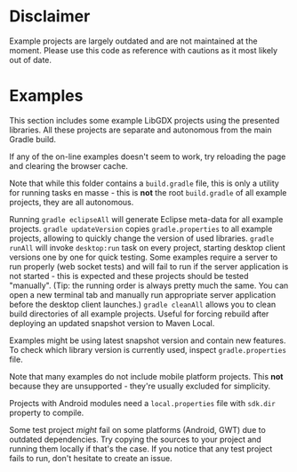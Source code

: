 # Disclaimer

Example projects are largely outdated and are not maintained at the moment. 
Please use this code as reference with cautions as it most likely out of date. 

# Examples

This section includes some example LibGDX projects using the presented libraries. All these projects are separate and autonomous from the main Gradle build.

If any of the on-line examples doesn't seem to work, try reloading the page and clearing the browser cache.

Note that while this folder contains a `build.gradle` file, this is only a utility for running tasks en masse - this is **not** the root `build.gradle` of all example projects, they are all autonomous.

Running `gradle eclipseAll` will generate Eclipse meta-data for all example projects. `gradle updateVersion` copies `gradle.properties` to all example projects, allowing to quickly change the version of used libraries. `gradle runAll` will invoke `desktop:run` task on every project, starting desktop client versions one by one for quick testing. Some examples require a server to run properly (web socket tests) and will fail to run if the server application is not started - this is expected and these projects should be tested "manually". (Tip: the running order is always pretty much the same. You can open a new terminal tab and manually run appropriate server application before the desktop client launches.) `gradle cleanAll` allows you to clean build directories of all example projects. Useful for forcing rebuild after deploying an updated snapshot version to Maven Local.

Examples might be using latest snapshot version and contain new features. To check which library version is currently used, inspect `gradle.properties` file.

Note that many examples do not include mobile platform projects. This **not** because they are unsupported - they're usually excluded for simplicity.

Projects with Android modules need a `local.properties` file with `sdk.dir` property to compile.

Some test project _might_ fail on some platforms (Android, GWT) due to outdated dependencies. Try copying the sources to your project and running them locally if that's the case. If you notice that any test project fails to run, don't hesitate to create an issue.
